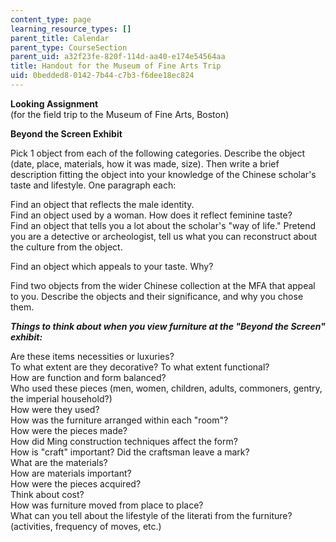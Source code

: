 ```yaml
---
content_type: page
learning_resource_types: []
parent_title: Calendar
parent_type: CourseSection
parent_uid: a32f23fe-820f-114d-aa40-e174e54564aa
title: Handout for the Museum of Fine Arts Trip
uid: 0bedded8-0142-7b44-c7b3-f6dee18ec824
---
```


**Looking Assignment**  
(for the field trip to the Museum of Fine Arts, Boston)

**Beyond the Screen Exhibit**

Pick 1 object from each of the following categories. Describe the object (date, place, materials, how it was made, size). Then write a brief description fitting the object into your knowledge of the Chinese scholar's taste and lifestyle. One paragraph each:

Find an object that reflects the male identity.  
Find an object used by a woman. How does it reflect feminine taste?  
Find an object that tells you a lot about the scholar's "way of life." Pretend you are a detective or archeologist, tell us what you can reconstruct about the culture from the object.

Find an object which appeals to your taste. Why?

Find two objects from the wider Chinese collection at the MFA that appeal to you. Describe the objects and their significance, and why you chose them.

_**Things to think about when you view furniture at the "Beyond the Screen" exhibit:**_

Are these items necessities or luxuries?  
To what extent are they decorative? To what extent functional?  
How are function and form balanced?  
Who used these pieces (men, women, children, adults, commoners, gentry, the imperial household?)  
How were they used?  
How was the furniture arranged within each "room"?  
How were the pieces made?  
How did Ming construction techniques affect the form?  
How is "craft" important? Did the craftsman leave a mark?  
What are the materials?  
How are materials important?  
How were the pieces acquired?  
Think about cost?  
How was furniture moved from place to place?  
What can you tell about the lifestyle of the literati from the furniture? (activities, frequency of moves, etc.)